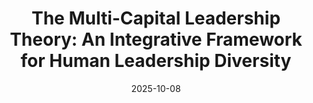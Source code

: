---
title: "The Multi-Capital Leadership Theory: An Integrative Framework for Human Leadership Diversity"
collection: publications
permalink: /publication/2025_garfield_et_al
excerpt: <blockquote>The MCL theory explains why leadership emerges and why it varies among human societies and throughout individual life histories. It proposes that individuals become leaders when they draw on distinct forms of capital to provide benefits or impose costs on group members in ways that help resolve the challenges of group living while also producing net benefits for both followers and themselves.</blockquote>
date: 2025-10-08
venue: 'Human Nature'
paperurl: '/files/garfield_et_al_2025.pdf'
link: 'https://doi.org/10.1007/s12110-025-09503-y'
code: 'https://osf.io/zpbaj/'
github: 'https://github.com/zhgarfield/leadershipdata'
citation: 'Garfield, Zachary H., Christopher R. von Rueden, & Edward H. Hagen (2025), &quot;The Multi-Capital Leadership Theory: An Integrative Framework for Human Leadership Diversity&quot; <i>Human Nature</i>'
---